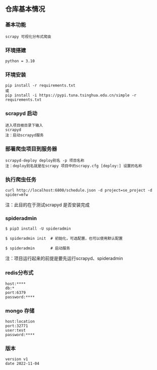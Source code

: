 ## 仓库基本情况

### 基本功能

```
scrapy 可视化分布式爬虫
```



### 环境搭建

```
python = 3.10
```

### 环境安装

```
pip install -r requirements.txt
或
pip install -i https://pypi.tuna.tsinghua.edu.cn/simple -r requirements.txt
```



### scrapyd 启动

```
进入项目根目录下输入
scrapyd
注：启动scrapyd服务
```



### 部署爬虫项目到服务器

```
scrapyd-deploy deploy别名 -p 项目名称
注：deploy别名就是在scrapy 项目中的scrapy.cfg [deploy:] 设置的名称
```



### 执行爬虫任务

```
curl http://localhost:6800/schedule.json -d project=se_project -d spider=mfw
```

注：此目的在于测试scrapyd 是否安装完成



### spideradmin 

```
$ pip3 install -U spideradmin

$ spideradmin init  # 初始化，可选配置，也可以使用默认配置

$ spideradmin       # 启动服务
```

注：项目运行起来的前提是要先运行scrapyd、spideradmin



### redis分布式

```
host:****
db:*
port:6379
password:****
```



### mongo 存储

```
host:location
port:32771
user:test
password:****

```











### 版本

```
version v1
date 2022-11-04
```

